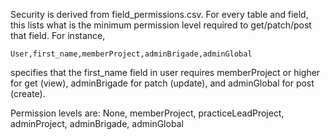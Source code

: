Security is derived from field_permissions.csv.   For every table and field, this lists what is the minimum permission level required to get/patch/post that field.  For instance,
```
User,first_name,memberProject,adminBrigade,adminGlobal
```
specifies that the first_name field in user requires memberProject or higher for get (view), adminBrigade for patch (update), and adminGlobal for post (create).

Permission levels are: None, memberProject, practiceLeadProject, adminProject, adminBrigade, adminGlobal

